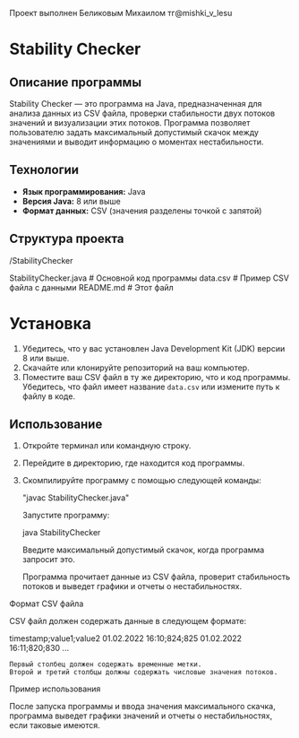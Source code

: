 Проект выполнен Беликовым Михаилом тг@mishki_v_lesu

# Stability Checker

## Описание программы

Stability Checker — это программа на Java, предназначенная для анализа данных из CSV файла, проверки стабильности двух потоков значений и визуализации этих потоков. Программа позволяет пользователю задать максимальный допустимый скачок между значениями и выводит информацию о моментах нестабильности.

## Технологии

- **Язык программирования:** Java
- **Версия Java:** 8 или выше
- **Формат данных:** CSV (значения разделены точкой с запятой)

## Структура проекта
/StabilityChecker

 StabilityChecker.java # Основной код программы
 data.csv # Пример CSV файла с данными
 README.md # Этот файл
# Установка

1. Убедитесь, что у вас установлен Java Development Kit (JDK) версии 8 или выше.
2. Скачайте или клонируйте репозиторий на ваш компьютер.
3. Поместите ваш CSV файл в ту же директорию, что и код программы. Убедитесь, что файл имеет название `data.csv` или измените путь к файлу в коде.

## Использование

1. Откройте терминал или командную строку.
2. Перейдите в директорию, где находится код программы.
3. Скомпилируйте программу с помощью следующей команды:

   "javac StabilityChecker.java"
 

    Запустите программу:

    java StabilityChecker

    Введите максимальный допустимый скачок, когда программа запросит это.

    Программа прочитает данные из CSV файла, проверит стабильность потоков и выведет графики и отчеты о нестабильностях.

Формат CSV файла

CSV файл должен содержать данные в следующем формате:

timestamp;value1;value2
01.02.2022 16:10;824;825
01.02.2022 16:11;820;830
...

    Первый столбец должен содержать временные метки.
    Второй и третий столбцы должны содержать числовые значения потоков.

Пример использования

После запуска программы и ввода значения максимального скачка, программа выведет графики значений и отчеты о нестабильностях, если таковые имеются.
